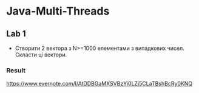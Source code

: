 # Java-Multi-Threads

## Lab 1
* Створити 2 вектора з N>=1000 елементами з випадкових чисел. Скласти ці вектори.
### Result
https://www.evernote.com/l/AtDDBGaMXSVBzYi0LZi5CLaTBshBcRy0KNQ
